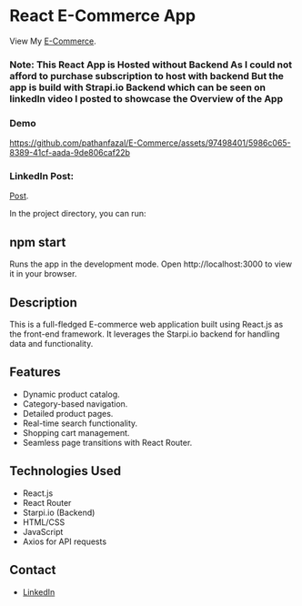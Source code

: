 # React E-Commerce App

View My [E-Commerce](https://fazalpathan.netlify.app/).
### Note: This React App is Hosted without Backend As I could not afford to purchase subscription to host with backend But the app is build with Strapi.io Backend which can be seen on linkedIn video I posted to showcase the Overview of the App

### Demo 

https://github.com/pathanfazal/E-Commerce/assets/97498401/5986c065-8389-41cf-aada-9de806caf22b



### LinkedIn Post:
[Post](https://www.linkedin.com/posts/fazal-pathan_reactjs-ecommerce-webdevelopment-activity-7117206546291261440-yyyf?utm_source=share&utm_medium=member_desktop).




In the project directory, you can run:

## npm start
Runs the app in the development mode.
Open http://localhost:3000 to view it in your browser.

## Description

This is a full-fledged E-commerce web application built using React.js as the front-end framework. It leverages the Starpi.io backend for handling data and functionality.

## Features

- Dynamic product catalog.
- Category-based navigation.
- Detailed product pages.
- Real-time search functionality.
- Shopping cart management.
- Seamless page transitions with React Router.

## Technologies Used

- React.js
- React Router
- Starpi.io (Backend)
- HTML/CSS
- JavaScript
- Axios for API requests

## Contact

- [LinkedIn](https://www.linkedin.com/in/fazal-pathan/)
